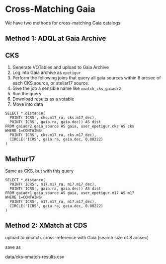 # Cross-Matching Gaia

We have two methods for cross-matching Gaia catalogs


## Method 1: ADQL at Gaia Archive

## CKS

1. Generate VOTables and upload to Gaia Archive
2. Log into Gaia archive as `epetigur`
3. Perform the following joins that query all gaia sources within 8 arcsec of each CKS source, or stellar17 source.
4. Give the job a sensible name like `xmatch_cks_gaiadr2`
5. Run the query
6. Download results as a votable
7. Move into data

```
SELECT *,distance(
  POINT('ICRS', cks.m17_ra, cks.m17_dec),
  POINT('ICRS', gaia.ra, gaia.dec)) AS dist
FROM gaiadr2.gaia_source AS gaia, user_epetigur.cks AS cks
WHERE 1=CONTAINS(
  POINT('ICRS', cks.m17_ra, cks.m17_dec),
  CIRCLE('ICRS', gaia.ra, gaia.dec, 0.00222)
)
```

## Mathur17

Same as CKS, but with this query

```
SELECT *,distance(
  POINT('ICRS', m17.m17_ra, m17.m17_dec),
  POINT('ICRS', gaia.ra, gaia.dec)) AS dist
FROM gaiadr1.gaia_source AS gaia, user_epetigur.m17 AS m17
WHERE 1=CONTAINS(
  POINT('ICRS', m17.m17_ra, m17.m17_dec),
  CIRCLE('ICRS', gaia.ra, gaia.dec, 0.00222)
)
```

## Method 2: XMatch at CDS

upload to xmatch. cross-reference with Gaia (search size of 8 arcsec)

save as

data/cks-xmatch-results.csv




